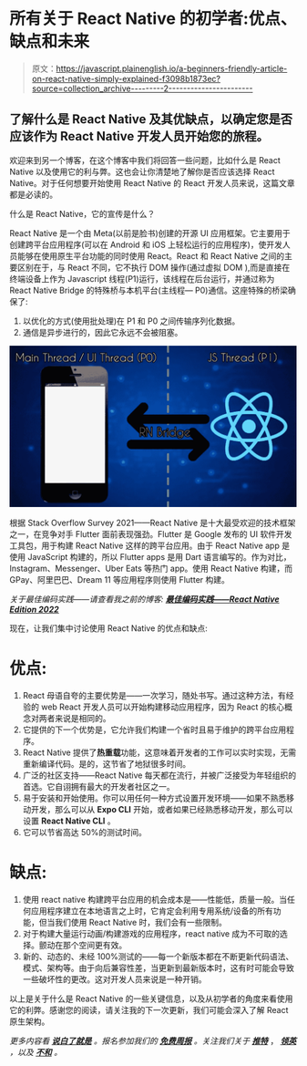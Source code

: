 # 所有关于 React Native 的初学者:优点、缺点和未来

> 原文：<https://javascript.plainenglish.io/a-beginners-friendly-article-on-react-native-simply-explained-f3098b1873ec?source=collection_archive---------2----------------------->

## 了解什么是 React Native 及其优缺点，以确定您是否应该作为 React Native 开发人员开始您的旅程。

欢迎来到另一个博客，在这个博客中我们将回答一些问题，比如什么是 React Native 以及使用它的利与弊。这也会让你清楚地了解你是否应该选择 React Native。对于任何想要开始使用 React Native 的 React 开发人员来说，这篇文章都是必读的。

什么是 React Native，它的宣传是什么？

React Native 是一个由 Meta(以前是脸书)创建的开源 UI 应用框架。它主要用于创建跨平台应用程序(可以在 Android 和 iOS 上轻松运行的应用程序)，使开发人员能够在使用原生平台功能的同时使用 React。React 和 React Native 之间的主要区别在于，与 React 不同，它不执行 DOM 操作(通过虚拟 DOM ),而是直接在终端设备上作为 Javascript 线程(P1)运行，该线程在后台运行，并通过称为 React Native Bridge 的特殊桥与本机平台(主线程— P0)通信。这座特殊的桥梁确保了:

1.  以优化的方式(使用批处理)在 P1 和 P0 之间传输序列化数据。
2.  通信是异步进行的，因此它永远不会被阻塞。

![](img/db025f4b7220c16557680a52a341faa6.png)

根据 Stack Overflow Survey 2021——React Native 是十大最受欢迎的技术框架之一，在竞争对手 Flutter 面前表现强劲。Flutter 是 Google 发布的 UI 软件开发工具包，用于构建 React Native 这样的跨平台应用。由于 React Native app 是使用 JavaScript 构建的，所以 Flutter apps 是用 Dart 语言编写的。作为对比，Instagram、Messenger、Uber Eats 等热门 app。使用 React Native 构建，而 GPay、阿里巴巴、Dream 11 等应用程序则使用 Flutter 构建。

*关于最佳编码实践——请查看我之前的博客:* [***最佳编码实践——React Native Edition 2022***](/best-coding-practices-react-native-edition-2022-da833c8161de)

现在，让我们集中讨论使用 React Native 的优点和缺点:

# 优点:

1.  React 母语自夸的主要优势是——一次学习，随处书写。通过这种方法，有经验的 web React 开发人员可以开始构建移动应用程序，因为 React 的核心概念对两者来说是相同的。
2.  它提供的下一个优势是，它允许我们构建一个省时且易于维护的跨平台应用程序。
3.  React Native 提供了**热重载**功能，这意味着开发者的工作可以实时实现，无需重新编译代码。是的，这节省了地狱很多时间。
4.  广泛的社区支持——React Native 每天都在流行，并被广泛接受为年轻组织的首选。它自诩拥有最大的开发者社区之一。
5.  易于安装和开始使用。你可以用任何一种方式设置开发环境——如果不熟悉移动开发，那么可以从 **Expo CLI** 开始，或者如果已经熟悉移动开发，那么可以设置 **React Native CLI** 。
6.  它可以节省高达 50%的测试时间。

# 缺点:

1.  使用 react native 构建跨平台应用的机会成本是——性能低，质量一般。当任何应用程序建立在本地语言之上时，它肯定会利用专用系统/设备的所有功能，但当我们使用 React Native 时，我们会有一些限制。
2.  对于构建大量运行动画/构建游戏的应用程序，react native 成为不可取的选择。颤动在那个空间更有效。
3.  新的、动态的、未经 100%测试的——每一个新版本都在不断更新代码语法、模式、架构等。由于向后兼容性差，当更新到最新版本时，这有时可能会导致一些破坏性的更改。这对开发人员来说是一种开销。

以上是关于什么是 React Native 的一些关键信息，以及从初学者的角度来看使用它的利弊。感谢您的阅读，请关注我的下一次更新，我们可能会深入了解 React 原生架构。

*更多内容看* [***说白了就是***](https://plainenglish.io/) *。报名参加我们的* [***免费周报***](http://newsletter.plainenglish.io/) *。关注我们关于* [***推特***](https://twitter.com/inPlainEngHQ) ， [***领英***](https://www.linkedin.com/company/inplainenglish/) *，以及* [***不和***](https://discord.gg/GtDtUAvyhW) *。*